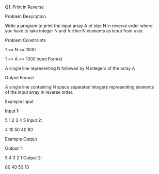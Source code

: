 Q1. Print in Reverse

Problem Description

Write a program to print the input array A of size N in reverse order where you have to take integer N and further N elements as input from user.


Problem Constraints

1 <= N <= 1000

1 <= A <= 1000
Input Format

A single line representing N followed by N integers of the array A

Output Format

A single line containing N space separated integers representing elements of the input array in reverse order.

Example Input

Input 1:

5 1 2 3 4 5
Input 2:

4 10 50 40 80

Example Output

Output 1:

5 4 3 2 1
Output 2:

80 40 50 10